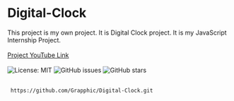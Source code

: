 # Digital-Clock
This project is my own project. It is Digital Clock project. It is my JavaScript Internship Project.  
<br>
<a href="https://youtu.be/FgFo63C5wkM">Project YouTube Link</a>
<br><br>
<img src="https://img.shields.io/badge/License-MIT-yellow.svg" alt="License: MIT">
<img src="https://img.shields.io/github/issues/yourusername/todo-list" alt="GitHub issues">
<img src="https://img.shields.io/github/stars/yourusername/todo-list" alt="GitHub stars">
<br><br>
<pre><code> https://github.com/Grapphic/Digital-Clock.git</code></pre>
